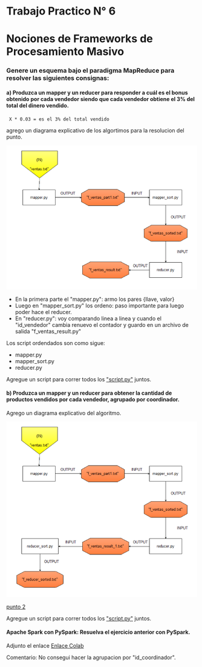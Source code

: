 # Trabajo Practico N° 6
# Nociones de Frameworks de Procesamiento Masivo

### Genere un esquema bajo el paradigma MapReduce para resolver las siguientes consignas:

#### a) Produzca un mapper y un reducer para responder a cuál es el bonus obtenido por cada vendedor siendo que cada vendedor obtiene el 3% del total del dinero vendido.

```
 X * 0.03 = es el 3% del total vendido
```
agrego un diagrama explicativo de los algortimos para la resolucion del punto. 

![algoritmo punto 1](imgs/diagrama_flujo_punto1-map_reducer.png)

* En la primera parte el "mapper.py": armo los pares {llave, valor}
* Luego en "mapper_sort.py" los ordeno: paso importante para luego poder hace el reducer.
* En "reducer.py": voy comparando linea a linea y cuando el "id_vendedor" cambia renuevo el contador y guardo en un archivo de salida "f_ventas_result.py"

Los script ordendados son como sigue: 
* mapper.py
* mapper_sort.py
* reducer.py

Agregue un script para correr todos los ["script.py"](code/punto-1/scripts.py) juntos. 

#### b) Produzca un mapper y un reducer para obtener la cantidad de productos vendidos por cada vendedor, agrupado por coordinador.

Agrego un diagrama explicativo del algoritmo. 

![algoritmo punto 2](imgs/diagrama_flujo_punto2-map_reducer.png)


[punto 2](code/punto-2)

Agregue un script para correr todos los ["script.py"](code/punto-2/scripts.py) juntos. 

#### Apache Spark con PySpark: Resuelva el ejercicio anterior con PySpark.

Adjunto el enlace [Enlace Colab](https://colab.research.google.com/drive/1G8CdO2QuCeRk_8n1OyrytgpC420aiT8z?usp=sharing)

Comentario: No consegui hacer la agrupacion por "id_coordinador". 





